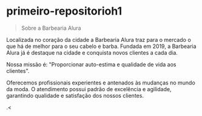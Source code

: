 # primeiro-repositorioh1
>Sobre a Barbearia Alura</h1>

<p>Localizada no coração da cidade a Barbearia Alura traz para o mercado o que há de melhor para o seu cabelo e barba. 
Fundada em 2019, a Barbearia Alura já é destaque na cidade e conquista novos clientes a cada dia.</p>

<p>Nossa missão é: "Proporcionar auto-estima e qualidade de vida aos clientes".</p>

<p>Oferecemos profissionais experientes e antenados às mudanças no mundo da moda. 
O atendimento possui padrão de excelência e agilidade, garantindo qualidade e satisfação dos nossos clientes.</p>
.<<!DOCTYPE html>
<html lang="pt-br">
    <head>
        <meta charset="UTF-8">
        <title>Barbearia Alura</title>
    </head>
    <body>
